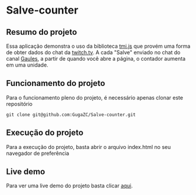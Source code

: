 # Salve-counter

## Resumo do projeto
Essa aplicação demonstra o uso da biblioteca [tmi.js] que provém uma forma de obter dados do chat da [twitch.tv].
A cada "Salve" enviado no chat do canal [Gaules], a partir de quando você abre a página, o contador aumenta em uma unidade.


## Funcionamento do projeto

  Para o funcionamento pleno do projeto, é necessário apenas clonar este repositório

```
git clone git@github.com:GugaZC/Salve-counter.git
```

## Execução do projeto

Para a execução do projeto, basta abrir o arquivo index.html no seu navegador de preferência

## Live demo

Para ver uma live demo do projeto basta clicar [aqui].


  
[Gaules]: <https://twitch.tv/gaules>
[twitch.tv]: <https://twitch.tv>
[tmi.js]: <https://github.com/tmijs/tmi.js>
[aqui]: <https://salve-counter.vercel.app/>

